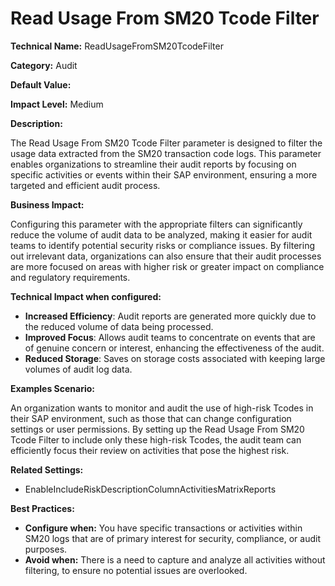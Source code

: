 # Read Usage From SM20 Tcode Filter

**Technical Name:** ReadUsageFromSM20TcodeFilter

**Category:** Audit

**Default Value:**

**Impact Level:** Medium

**Description:**

The Read Usage From SM20 Tcode Filter parameter is designed to filter the usage data extracted from the SM20 transaction code logs. This parameter enables organizations to streamline their audit reports by focusing on specific activities or events within their SAP environment, ensuring a more targeted and efficient audit process.

**Business Impact:**

Configuring this parameter with the appropriate filters can significantly reduce the volume of audit data to be analyzed, making it easier for audit teams to identify potential security risks or compliance issues. By filtering out irrelevant data, organizations can also ensure that their audit processes are more focused on areas with higher risk or greater impact on compliance and regulatory requirements.

**Technical Impact when configured:**

- **Increased Efficiency**: Audit reports are generated more quickly due to the reduced volume of data being processed.
- **Improved Focus**: Allows audit teams to concentrate on events that are of genuine concern or interest, enhancing the effectiveness of the audit.
- **Reduced Storage**: Saves on storage costs associated with keeping large volumes of audit log data.

**Examples Scenario:**

An organization wants to monitor and audit the use of high-risk Tcodes in their SAP environment, such as those that can change configuration settings or user permissions. By setting up the Read Usage From SM20 Tcode Filter to include only these high-risk Tcodes, the audit team can efficiently focus their review on activities that pose the highest risk.

**Related Settings:**

- EnableIncludeRiskDescriptionColumnActivitiesMatrixReports

**Best Practices:** 

- **Configure when:** You have specific transactions or activities within SM20 logs that are of primary interest for security, compliance, or audit purposes.
- **Avoid when:** There is a need to capture and analyze all activities without filtering, to ensure no potential issues are overlooked.